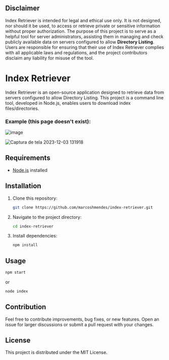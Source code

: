 ## Disclaimer

Index Retriever is intended for legal and ethical use only. It is not designed, nor should it be used, to access or retrieve private or sensitive information without proper authorization. The purpose of this project is to serve as a helpful tool for server administrators, assisting them in managing and check publicly available data on servers configured to allow **Directory Listing**. Users are responsible for ensuring that their use of Index Retriever complies with all applicable laws and regulations, and the project contributors disclaim any liability for misuse of the tool.

# Index Retriever

Index Retriever is an open-source application designed to retrieve data from servers configured to allow Directory Listing. This project is a command line tool, developed in Node.js, enables users to download index files/directories.

### Example (this page doesn't exist):

![image](https://github.com/marcoshmendes/index-retriever/assets/17493368/31401023-1cf0-4a4c-bdb4-bbe7d9908861)

![Captura de tela 2023-12-03 131918](https://github.com/marcoshmendes/index-retriever/assets/17493368/689d31b4-45a2-4c99-b0c5-8791747539a9)


## Requirements

- [Node.js](https://nodejs.org/) installed

## Installation

1. Clone this repository:

   ```bash
   git clone https://github.com/marcoshmendes/index-retriever.git
   
2. Navigate to the project directory:
    
    ```bash
    cd index-retriever
    
3. Install dependencies:

    ```bash
    npm install
    
## Usage

```bash
npm start
```

or

```bash
node index
```

## Contribution

Feel free to contribute improvements, bug fixes, or new features. Open an issue for larger discussions or submit a pull request with your changes.

## License

This project is distributed under the MIT License.
